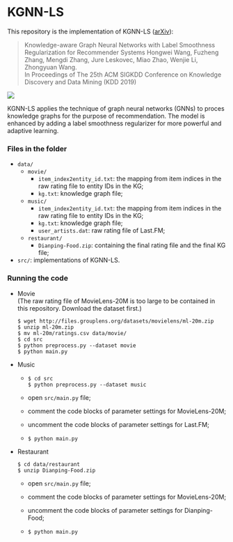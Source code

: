# KGNN-LS

This repository is the implementation of KGNN-LS ([arXiv](http://arxiv.org/abs/1905.04413)):

> Knowledge-aware Graph Neural Networks with Label Smoothness Regularization for Recommender Systems
Hongwei Wang, Fuzheng Zhang, Mengdi Zhang, Jure Leskovec, Miao Zhao, Wenjie Li, Zhongyuan Wang.  
In Proceedings of The 25th ACM SIGKDD Conference on Knowledge Discovery and Data Mining (KDD 2019)

![](https://github.com/hwwang55/KGNN-LS/blob/master/framework.png)

KGNN-LS applies the technique of graph neural networks (GNNs) to proces knowledge graphs for the purpose of recommendation.
The model is enhanced by adding a label smoothness regularizer for more powerful and adaptive learning.


### Files in the folder 

- `data/`
  - `movie/`
    - `item_index2entity_id.txt`: the mapping from item indices in the raw rating file to entity IDs in the KG;
    - `kg.txt`: knowledge graph file;
  - `music/`
    - `item_index2entity_id.txt`: the mapping from item indices in the raw rating file to entity IDs in the KG;
    - `kg.txt`: knowledge graph file;
    - `user_artists.dat`: raw rating file of Last.FM;
  - `restaurant/`
    - `Dianping-Food.zip`: containing the final rating file and the final KG file;
- `src/`: implementations of KGNN-LS.




### Running the code
- Movie  
  (The raw rating file of MovieLens-20M is too large to be contained in this repository.
  Download the dataset first.)
  ```
  $ wget http://files.grouplens.org/datasets/movielens/ml-20m.zip
  $ unzip ml-20m.zip
  $ mv ml-20m/ratings.csv data/movie/
  $ cd src
  $ python preprocess.py --dataset movie
  $ python main.py
  ```
- Music
  - ```
    $ cd src
    $ python preprocess.py --dataset music
    ```
  - open `src/main.py` file;
    
  - comment the code blocks of parameter settings for MovieLens-20M;
    
  - uncomment the code blocks of parameter settings for Last.FM;
    
  - ```
    $ python main.py
    ```
- Restaurant  
  ```
  $ cd data/restaurant
  $ unzip Dianping-Food.zip
  ```
  - open `src/main.py` file;
    
  - comment the code blocks of parameter settings for MovieLens-20M;
    
  - uncomment the code blocks of parameter settings for Dianping-Food;
    
  - ```
    $ python main.py
    ```
